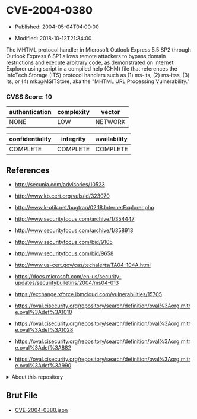 # CVE-2004-0380

- Published: 2004-05-04T04:00:00

- Modified: 2018-10-12T21:34:00

The MHTML protocol handler in Microsoft Outlook Express 5.5 SP2 through Outlook Express 6 SP1 allows remote attackers to bypass domain restrictions and execute arbitrary code, as demonstrated on Internet Explorer using script in a compiled help (CHM) file that references the InfoTech Storage (ITS) protocol handlers such as (1) ms-its, (2) ms-itss, (3) its, or (4) mk:@MSITStore, aka the "MHTML URL Processing Vulnerability."

### CVSS Score: **10**

| authentication | complexity | vector |
| --- | --- | --- |
| NONE | LOW | NETWORK |

| confidentiality | integrity | availability |
| --- | --- | --- |
| COMPLETE | COMPLETE | COMPLETE |

## References

* http://secunia.com/advisories/10523

* http://www.kb.cert.org/vuls/id/323070

* http://www.k-otik.net/bugtraq/02.18.InternetExplorer.php

* http://www.securityfocus.com/archive/1/354447

* http://www.securityfocus.com/archive/1/358913

* http://www.securityfocus.com/bid/9105

* http://www.securityfocus.com/bid/9658

* http://www.us-cert.gov/cas/techalerts/TA04-104A.html

* https://docs.microsoft.com/en-us/security-updates/securitybulletins/2004/ms04-013

* https://exchange.xforce.ibmcloud.com/vulnerabilities/15705

* https://oval.cisecurity.org/repository/search/definition/oval%3Aorg.mitre.oval%3Adef%3A1010

* https://oval.cisecurity.org/repository/search/definition/oval%3Aorg.mitre.oval%3Adef%3A1028

* https://oval.cisecurity.org/repository/search/definition/oval%3Aorg.mitre.oval%3Adef%3A882

* https://oval.cisecurity.org/repository/search/definition/oval%3Aorg.mitre.oval%3Adef%3A990

<details>
<summary>About this repository</summary> 

  This repository is part of the project [Live Hack CVE](https://github.com/Live-Hack-CVE). Main website can be found [www.live-hack.org](https://www.live-hack.org) 
  
  Made by [Sn0wAlice](https://github.com/Sn0wAlice) for the people that care about security and need to have a feed of the latest CVEs. Hope you enjoy it, don't forget to star the repo and follow me on [Twitter](https://twitter.com/Sn0wAlice) and [Github](https://github.com/Sn0wAlice). And that is my [personnal website](https://www.alice-snow.me/)

  - [Home Page](https://github.com/Live-Hack-CVE)
  - [Framework](https://github.com/Live-Hack-CVE/cve-framework)
  - [CVE database](https://github.com/Live-Hack-CVE/full_database)
  - [Changelog](https://github.com/Live-Hack-CVE/Changelog)
</details>

## Brut File

* [CVE-2004-0380.json](https://raw.githubusercontent.com/Live-Hack-CVE/full_database/main/cves/2004/CVE-2004-0380.json)

